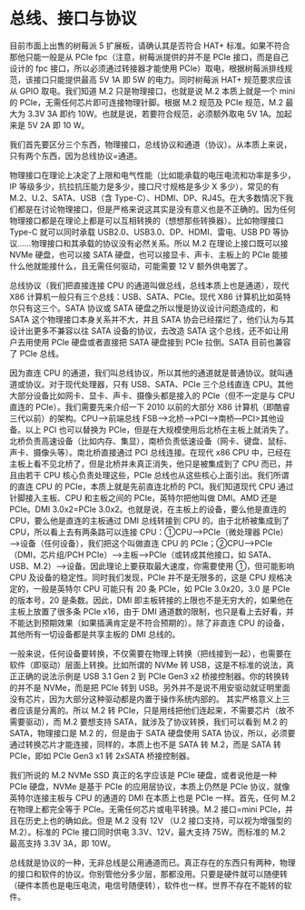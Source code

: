 # 总线、接口与协议

目前市面上出售的树莓派 5 扩展板，请确认其是否符合 HAT+ 标准。如果不符合那他只能一般是从 PCIe fpc（注意，树莓派提供的并不是 PCIe 接口，而是自己设计的 fpc 接口，所以必须通过转接器才能使用 PCIe）取电，根据树莓派排线规范，该接口只能提供最高 5V 1A 即 5W 的电力。同时树莓派 HAT+ 规范要求应该从 GPIO 取电。我们知道 M.2 只是物理接口，也就是说 M.2 本质上就是一个 mini 的 PCIe，无需任何芯片即可连接物理针脚。根据 M.2 规范及 PCIe 规范，M.2 最大为 3.3V 3A 即约 10W。也就是说，若要符合规范，必须额外取电 5V 1A。加起来是 5V 2A 即 10 W。

我们首先要区分三个东西，物理接口，总线协议和通道（协议）。从本质上来说，只有两个东西，因为总线协议=通道。

物理接口在理论上决定了上限和电气性能（比如能承载的电压电流和功率是多少，IP 等级多少，抗拉抗压能力是多少，接口尺寸规格是多少 X 多少），常见的有 M.2、U.2、SATA、USB（含 Type-C）、HDMI、DP、RJ45。在大多数情况下我们都是在讨论物理接口，但是严格来说这其实是没有意义也是不正确的。因为任何物理接口都是在理论上都是可以互相转换的（想想那些转换器）。比如物理接口 Type-C 就可以同时承载 USB2.0、USB3.0、DP、HDMI、雷电、USB PD 等协议……物理接口和其承载的协议没有必然关系。所以 M.2 在理论上接口既可以接 NVMe 硬盘，也可以接 SATA 硬盘，也可以接显卡、声卡、主板上的 PCIe 能接什么他就能接什么，且无需任何驱动，可能需要 12 V 额外供电罢了。

总线协议（我们把直接连接 CPU 的通道叫做总线，总线本质上也是通道），现代 X86 计算机一般只有三个总线：USB、SATA、PCIe。现代 X86 计算机比如英特尔只有这三个。SATA 协议或 SATA 硬盘之所以慢是协议设计问题造成的，和 SATA 这个物理接口本身关系并不大，并且 SATA 协会已经摆烂了，他们认为与其设计出更多不兼容以往 SATA 设备的协议，去改造 SATA 这个总线，还不如让用户去用使用 PCIe 硬盘或者直接把 SATA 硬盘接到 PCIe 拉倒。SATA 目前也兼容了 PCIe 总线。

因为直连 CPU 的通道，我们叫总线协议，所以其他的通道就是普通协议。就叫通道或协议。对于现代处理器，只有 USB、SATA、PCIe 三个总线直连 CPU。其他大部分设备比如网卡、显卡、声卡、摄像头都是接入的 PCIe（但不一定是与 CPU 直连的 PCIe）。我们需要先来介绍一下 2010 以前的大部分 X86 计算机（即酷睿三代以前）的架构。CPU——>前端总线 FSB—>北桥—>PCI—>南桥—PCI>其他设备。以上 PCI 也可以替换为 PCIe，但是在大规模使用后北桥在主板上就消失了。 北桥负责高速设备（比如内存、集显），南桥负责低速设备（网卡、键盘、鼠标、声卡、摄像头等）。南北桥直接通过 PCI 总线连接。在现代 x86 CPU 中，已经在主板上看不见北桥了，但是北桥并未真正消失，他只是被集成到了 CPU 而已，并且由若干 CPU 核心负责处理这些，PCIe 总线也从这些核心上面引出。我们所谓的直连 CPU 的 PCIe，本质上就是先前直连北桥的 PCI。我们知道现代 CPU 通过针脚接入主板、CPU 和主板之间的 PCIe，英特尔把他叫做 DMI。AMD 还是 PCIe。DMI 3.0x2=PCIe 3.0x2。也就是说，在主板上的设备，要么他是直连的 CPU，要么他是直连的主板通过 DMI 总线转接到 CPU 的。由于北桥被集成到了 CPU，所以看上去有两条路可以连接 CPU：①CPU—>PCIe（微处理器 PCIe）——>设备（任何设备），我们把这个叫做直连 CPU 的 PCIe；②CPU——>PCIe（DMI，芯片组/PCH PCIe）——>主板——>PCIe（或转成其他接口，如 SATA、USB、M.2）——>设备。因此理论上要获取最大速度，你需要使用 ①，但可能影响 CPU 及设备的稳定性。同时我们发现，PCIe 并不是无限多的，这是 CPU 规格决定的，一般是英特尔 CPU 可能只有 20 条 PCIe，如 PCIe 3.0x20，3.0 是 PCIe 的版本号，20 是条数。因此，DMI 即主板转接的上限也不是无穷大的，如果他在主板上放置了很多条 PCIe x16，由于 DMI 通道数的限制，也只是看上去好看，并不能达到预期效果（如果插满肯定是不符合预期的）。除了非直连 CPU 的设备，其他所有一切设备都是共享主板的 DMI 总线的。

一般来说，任何设备要转换，不仅需要在物理上转换（把线接到一起），也需要在软件（即驱动）层面上转换。比如所谓的 NVMe 转 USB，这是不标准的说法，真正正确的说法示例是 USB 3.1 Gen 2 到 PCIe Gen3 x2 桥接控制器。你的转换转的并不是 NVMe，而是把 PCIe 转到 USB。另外并不是说不用安驱动就证明里面没有芯片，因为大部分这种驱动都是内置于操作系统内部的。
其实严格意义上三者应该是分离的。所以 M.2 转 PCIe，只是用线把他们连起来，不需要芯片（故不需要驱动），而 M.2 要想支持 SATA，就涉及了协议转换，我们可以看到 M.2 的 SATA，物理接口是 M.2 的，但是由于 SATA 硬盘使用 SATA 协议，所以，必须要通过转换芯片才能连接，同样的，本质上也不是 SATA 转 M.2，而是 SATA 转 PCIe，即如 PCIe Gen3 x1 转 2xSATA 桥接控制器。

我们所说的 M.2 NVMe SSD 真正的名字应该是 PCIe 硬盘，或者说他是一种 PCIe 硬盘，NVMe 是基于 PCIe 的应用层协议，本质上仍然是 PCIe 协议，就像英特尔连接主板与 CPU 的通道的 DMI 在本质上也是 PCIe 一样。首先，任何 M.2 在物理上都完全等于 PCIe。无需任何芯片或电平转换。M.2 接口=mini PCIe，并且在历史上也的确如此。但是 M.2 没有 12V （U.2 接口支持，可以视为增强型的 M.2）。标准的 PCIe 接口同时供电 3.3V、12V，最大支持 75W。而标准的 M.2 最高支持 3.3V 3A，即 10W。

总线就是协议的一种，无非总线是公用通道而已。真正存在的东西只有两种，物理的接口和软件的协议。你别管他分多少层，那都没用。只要是硬件就可以随便转（硬件本质也是电压电流，电信号随便转），软件也一样。世界不存在不能转的软件。
